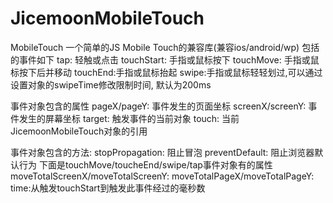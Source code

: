 # JicemoonMobileTouch

MobileTouch
一个简单的JS Mobile Touch的兼容库(兼容ios/android/wp)
包括的事件如下
tap: 轻触或点击
touchStart: 手指或鼠标按下
touchMove: 手指或鼠标按下后并移动
touchEnd:手指或鼠标抬起
swipe:手指或鼠标轻轻划过,可以通过设置对象的swipeTime修改限制时间, 默认为200ms

事件对象包含的属性
pageX/pageY: 事件发生的页面坐标
screenX/screenY: 事件发生的屏幕坐标
target: 触发事件的当前对象
touch: 当前JicemoonMobileTouch对象的引用


事件对象包含的方法:
stopPropagation: 阻止冒泡
preventDefault: 阻止浏览器默认行为
下面是touchMove/toucheEnd/swipe/tap事件对象有的属性
moveTotalScreenX/moveTotalScreenY: 
moveTotalPageX/moveTotalPageY: 
time:从触发touchStart到触发此事件经过的毫秒数
